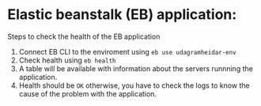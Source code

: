 # Elastic beanstalk (EB) application:
Steps to check the health of the EB application

1. Connect EB CLI to the enviroment using `eb use udagramheidar-env`
2. Check health using `eb health`
3. A table will be available with  information about the servers runnning the application.
3. Health should be `OK` otherwise, you have to check the logs to know the cause of the problem with the application.